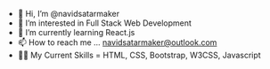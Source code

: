 - 👋 Hi, I’m @navidsatarmaker
- 👀 I’m interested in Full Stack Web Development
- 🌱 I’m currently learning React.js
- 📫 How to reach me ... navidsatarmaker@outlook.com
- 🤹‍♂️ My Current Skills = HTML, CSS, Bootstrap, W3CSS, Javascript

<!---
navidsatarmaker/navidsatarmaker is a ✨ special ✨ repository because its `README.md` (this file) appears on your GitHub profile.
You can click the Preview link to take a look at your changes.
--->
